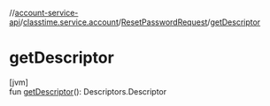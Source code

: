 //[account-service-api](../../../index.md)/[classtime.service.account](../index.md)/[ResetPasswordRequest](index.md)/[getDescriptor](get-descriptor.md)

# getDescriptor

[jvm]\
fun [getDescriptor](get-descriptor.md)(): Descriptors.Descriptor
